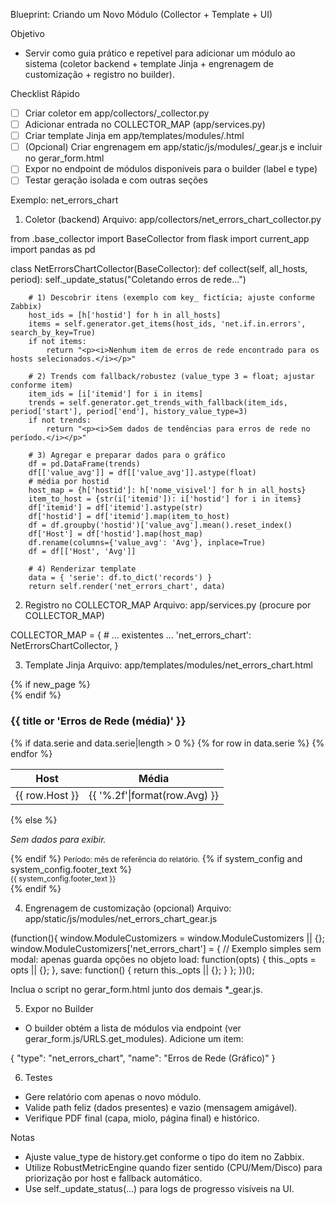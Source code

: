 Blueprint: Criando um Novo Módulo (Collector + Template + UI)

Objetivo
- Servir como guia prático e repetível para adicionar um módulo ao sistema (coletor backend + template Jinja + engrenagem de customização + registro no builder).

Checklist Rápido
- [ ] Criar coletor em app/collectors/<module>_collector.py
- [ ] Adicionar entrada no COLLECTOR_MAP (app/services.py)
- [ ] Criar template Jinja em app/templates/modules/<module>.html
- [ ] (Opcional) Criar engrenagem em app/static/js/modules/<module>_gear.js e incluir no gerar_form.html
- [ ] Expor no endpoint de módulos disponíveis para o builder (label e type)
- [ ] Testar geração isolada e com outras seções

Exemplo: net_errors_chart

1) Coletor (backend)
Arquivo: app/collectors/net_errors_chart_collector.py

from .base_collector import BaseCollector
from flask import current_app
import pandas as pd

class NetErrorsChartCollector(BaseCollector):
    def collect(self, all_hosts, period):
        self._update_status("Coletando erros de rede...")

        # 1) Descobrir itens (exemplo com key_ fictícia; ajuste conforme Zabbix)
        host_ids = [h['hostid'] for h in all_hosts]
        items = self.generator.get_items(host_ids, 'net.if.in.errors', search_by_key=True)
        if not items:
            return "<p><i>Nenhum item de erros de rede encontrado para os hosts selecionados.</i></p>"

        # 2) Trends com fallback/robustez (value_type 3 = float; ajustar conforme item)
        item_ids = [i['itemid'] for i in items]
        trends = self.generator.get_trends_with_fallback(item_ids, period['start'], period['end'], history_value_type=3)
        if not trends:
            return "<p><i>Sem dados de tendências para erros de rede no período.</i></p>"

        # 3) Agregar e preparar dados para o gráfico
        df = pd.DataFrame(trends)
        df[['value_avg']] = df[['value_avg']].astype(float)
        # média por hostid
        host_map = {h['hostid']: h['nome_visivel'] for h in all_hosts}
        item_to_host = {str(i['itemid']): i['hostid'] for i in items}
        df['itemid'] = df['itemid'].astype(str)
        df['hostid'] = df['itemid'].map(item_to_host)
        df = df.groupby('hostid')['value_avg'].mean().reset_index()
        df['Host'] = df['hostid'].map(host_map)
        df.rename(columns={'value_avg': 'Avg'}, inplace=True)
        df = df[['Host', 'Avg']]

        # 4) Renderizar template
        data = { 'serie': df.to_dict('records') }
        return self.render('net_errors_chart', data)

2) Registro no COLLECTOR_MAP
Arquivo: app/services.py (procure por COLLECTOR_MAP)

COLLECTOR_MAP = {
    # ... existentes ...
    'net_errors_chart': NetErrorsChartCollector,
}

3) Template Jinja
Arquivo: app/templates/modules/net_errors_chart.html

<section class="mb-4">
  {% if new_page %}<div style="page-break-before: always;"></div>{% endif %}
  <h3>{{ title or 'Erros de Rede (média)' }}</h3>
  {% if data.serie and data.serie|length > 0 %}
    <table class="table table-sm">
      <thead><tr><th>Host</th><th>Média</th></tr></thead>
      <tbody>
        {% for row in data.serie %}
          <tr><td>{{ row.Host }}</td><td>{{ '%.2f'|format(row.Avg) }}</td></tr>
        {% endfor %}
      </tbody>
    </table>
  {% else %}
    <p><i>Sem dados para exibir.</i></p>
  {% endif %}
  <small class="text-muted">Período: mês de referência do relatório.</small>
  {% if system_config and system_config.footer_text %}
    <div class="mt-2"><small>{{ system_config.footer_text }}</small></div>
  {% endif %}
</section>

4) Engrenagem de customização (opcional)
Arquivo: app/static/js/modules/net_errors_chart_gear.js

(function(){
  window.ModuleCustomizers = window.ModuleCustomizers || {};
  window.ModuleCustomizers['net_errors_chart'] = {
    // Exemplo simples sem modal: apenas guarda opções no objeto
    load: function(opts) { this._opts = opts || {}; },
    save: function() { return this._opts || {}; }
  };
})();

Inclua o script no gerar_form.html junto dos demais *_gear.js.

5) Expor no Builder
- O builder obtém a lista de módulos via endpoint (ver gerar_form.js/URLS.get_modules). Adicione um item:

{
  "type": "net_errors_chart",
  "name": "Erros de Rede (Gráfico)"
}

6) Testes
- Gere relatório com apenas o novo módulo.
- Valide path feliz (dados presentes) e vazio (mensagem amigável).
- Verifique PDF final (capa, miolo, página final) e histórico.

Notas
- Ajuste value_type de history.get conforme o tipo do item no Zabbix.
- Utilize RobustMetricEngine quando fizer sentido (CPU/Mem/Disco) para priorização por host e fallback automático.
- Use self._update_status(...) para logs de progresso visíveis na UI.

